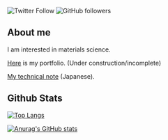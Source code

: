 ![Twitter Follow](https://img.shields.io/twitter/follow/yu_9824?style=social)
![GitHub followers](https://img.shields.io/github/followers/yu9824?style=social)
## About me
I am interested in materials science.

[Here](https://yu9824.github.io/portfolio/) is my portfolio. (Under construction/incomplete)

[My technical note](https://yu9824.github.io/note/) (Japanese).

## Github Stats
[![Top Langs](https://github-readme-stats.vercel.app/api/top-langs/?username=yu9824&layout=compact&theme=dark)](https://github.com/anuraghazra/github-readme-stats)

[![Anurag's GitHub stats](https://github-readme-stats.vercel.app/api?username=yu9824&count_private=true&theme=dark&show_icons=true)](https://github.com/anuraghazra/github-readme-stats)

